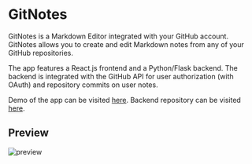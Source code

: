 # GitNotes

GitNotes is a Markdown Editor integrated with your GitHub account. GitNotes allows you to create and edit Markdown notes from any of your GitHub repositories. 

The app features a React.js frontend and a Python/Flask backend. The backend is integrated with the GitHub API for user authorization (with OAuth) and repository commits on user notes.

Demo of the app can be visited [here](https://gitnotes-app.web.app/). Backend repository can be visited [here](https://github.com/madhi-naga/GitNotes-be). 

## Preview 
![preview](https://madhinaga.me/assets/img/portfolio/gitnotes-preview.PNG)
